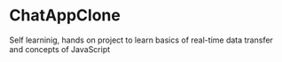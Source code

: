# ChatAppClone
Self learninig, hands on project to learn basics of real-time data transfer and concepts of JavaScript
